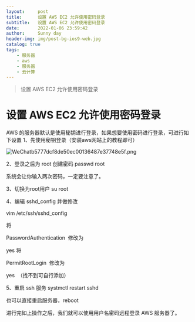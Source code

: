 ```yaml
---
layout:     post
title:      设置 AWS EC2 允许使用密码登录
subtitle:   设置 AWS EC2 允许使用密码登录
date:       2022-01-06 23:59:42
author:     Sunny day
header-img: img/post-bg-ios9-web.jpg
catalog: true
tags:
    - 服务器
    - aws
    - 服务器
    - 云计算
---
```


>设置 AWS EC2 允许使用密码登录

# 设置 AWS EC2 允许使用密码登录


AWS 的服务器默认是使用秘钥进行登录，如果想要使用密码进行登录，可进行如下设置
1、先使用秘钥登录（安装aws网站上的教程即可）

![WeChatb5777dcf8de50ec00136487e37748e5f.png](https://img-blog.csdnimg.cn/img_convert/603e047afdf68959393c91fa86442544.png)

2、登录之后为 root 创建密码
passwd root

系统会让你输入两次密码，一定要注意了。

3、切换为root用户
su root

4、编辑 sshd_config 并做修改

vim /etc/ssh/sshd_config

将 

PasswordAuthentication
 修改为 

yes
将 

PermitRootLogin
 修改为 

yes
 （找不到可自行添加）

5、重启 ssh 服务
systmctl restart sshd

也可以直接重启服务器，reboot

进行完如上操作之后，我们就可以使用用户名密码远程登录 AWS 服务器了。


